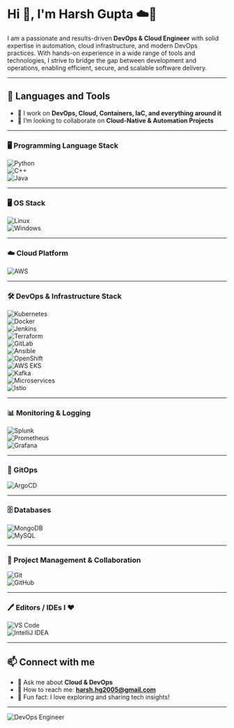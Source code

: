 # Hi 👋, I'm Harsh Gupta ☁️🚀  

I am a passionate and results-driven **DevOps & Cloud Engineer** with solid expertise in automation, cloud infrastructure, and modern DevOps practices. With hands-on experience in a wide range of tools and technologies, I strive to bridge the gap between development and operations, enabling efficient, secure, and scalable software delivery.  

---

## 🔧 Languages and Tools  

- 🔭 I work on **DevOps, Cloud, Containers, IaC, and everything around it**  
- 🌱 I’m looking to collaborate on **Cloud-Native & Automation Projects**  

---

### 🖥️ Programming Language Stack  
![Python](https://img.shields.io/badge/-Python-3776AB?logo=python&logoColor=white)  
![C++](https://img.shields.io/badge/-C++-00599C?logo=c%2B%2B&logoColor=white)  
![Java](https://img.shields.io/badge/-Java-007396?logo=java&logoColor=white)  

---

### 🖥️ OS Stack  
![Linux](https://img.shields.io/badge/-Linux-FCC624?logo=linux&logoColor=black)  
![Windows](https://img.shields.io/badge/-Windows-0078D6?logo=windows&logoColor=white)  

---

### ☁️ Cloud Platform  
![AWS](https://img.shields.io/badge/AWS-%23FF9900.svg?logo=amazon-aws&logoColor=white)  

---

### 🛠️ DevOps & Infrastructure Stack  
![Kubernetes](https://img.shields.io/badge/-Kubernetes-326CE5?logo=kubernetes&logoColor=white)  
![Docker](https://img.shields.io/badge/-Docker-2496ED?logo=docker&logoColor=white)  
![Jenkins](https://img.shields.io/badge/-Jenkins-D24939?logo=jenkins&logoColor=white)  
![Terraform](https://img.shields.io/badge/-Terraform-7B42BC?logo=terraform&logoColor=white)  
![GitLab](https://img.shields.io/badge/-GitLab-FCA121?logo=gitlab&logoColor=white)  
![Ansible](https://img.shields.io/badge/-Ansible-EE0000?logo=ansible&logoColor=white)  
![OpenShift](https://img.shields.io/badge/-OpenShift-EE0000?logo=redhatopenshift&logoColor=white)  
![AWS EKS](https://img.shields.io/badge/-AWS%20EKS-FF9900?logo=amazon-aws&logoColor=white)  
![Kafka](https://img.shields.io/badge/-Kafka-231F20?logo=apachekafka&logoColor=white)  
![Microservices](https://img.shields.io/badge/-Microservices-00897B?logo=microgenetics&logoColor=white)    
![Istio](https://img.shields.io/badge/-Istio-466BB0?logo=istio&logoColor=white)  

---

### 📊 Monitoring & Logging  
![Splunk](https://img.shields.io/badge/-Splunk-000000?logo=splunk&logoColor=white)  
![Prometheus](https://img.shields.io/badge/-Prometheus-E6522C?logo=prometheus&logoColor=white)  
![Grafana](https://img.shields.io/badge/-Grafana-F46800?logo=grafana&logoColor=white)  

---

### 🔄 GitOps  
![ArgoCD](https://img.shields.io/badge/-ArgoCD-FD7E14?logo=argo&logoColor=white)  

---

### 🗄️ Databases  
![MongoDB](https://img.shields.io/badge/-MongoDB-47A248?logo=mongodb&logoColor=white)  
![MySQL](https://img.shields.io/badge/-MySQL-4479A1?logo=mysql&logoColor=white)  

---

### 📂 Project Management & Collaboration  
![Git](https://img.shields.io/badge/-Git-F05032?logo=git&logoColor=white)  
![GitHub](https://img.shields.io/badge/-GitHub-181717?logo=github&logoColor=white)  

---

### 🖊️ Editors / IDEs I ❤  
![VS Code](https://img.shields.io/badge/-VS%20Code-007ACC?logo=visual-studio-code&logoColor=white)  
![IntelliJ IDEA](https://img.shields.io/badge/-IntelliJ%20IDEA-000000?logo=intellij-idea&logoColor=white)

---

## 📫 Connect with me  
- 💬 Ask me about **Cloud & DevOps**  
- 📧 How to reach me: **harsh.hg2005@gmail.com**  
- 🎥 Fun fact: I love exploring and sharing tech insights!  

---

![DevOps Engineer](https://cdni.iconscout.com/illustration/premium/thumb/devops-engineer-5520474-4602684.png)  
